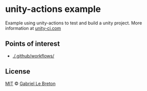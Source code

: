 # unity-actions example

Example using unity-actions to test and build a unity project. More information at [unity-ci.com](https://unity-ci.com)

## Points of interest

* [./.github/workflows/](./.github/workflows)

## License

[MIT](LICENSE.md) © [Gabriel Le Breton](https://gableroux.com)

